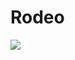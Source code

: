 # Rodeo

![](https://raw.githubusercontent.com/yhat/rodeo/native/marketing/img/screenshot-plot-entire-screen.png)
